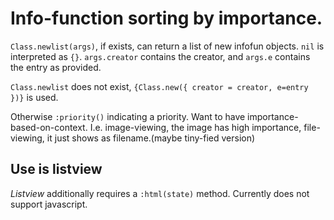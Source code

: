 # Info-function sorting by importance.

`Class.newlist(args)`, if exists, can return a list of new infofun objects.
`nil` is interpreted as `{}`. `args.creator` contains the creator, and
`args.e` contains the entry as provided.

`Class.newlist` does not exist, `{Class.new({ creator = creator, e=entry })}`
is used.

Otherwise `:priority()` indicating a priority. Want to have
importance-based-on-context. I.e. image-viewing, the image has high importance,
file-viewing, it just shows as filename.(maybe tiny-fied version)

## Use is listview
*Listview* additionally requires a `:html(state)` method. Currently does not
support javascript.
